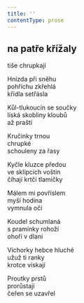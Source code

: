 ```yaml
---
title: ''
contentType: prose
---
```


## na patře křížaly  
tiše chrupkají

Hnízda při sněhu  
pohříchu zkřehlá  
křídla setřásla

Kůl-tlukoucín se součky  
líská skobliny kloubů  
až praští

Kručinky trnou  
chrupké  
schouleny za řasy

Kyčle kluzce předou  
ve sklípcích voštin  
číhají krtčí tlamičky

Málem mi povříslem  
myší hodina  
vymnula oči

Koudel schumlaná  
s pramínky rohoží  
ohoří v dlani

Vichorky hebce hluché  
užuž ti ranky  
krotce vískají

Proutky prstů  
prorůstají  
čeřen se uzavřel
